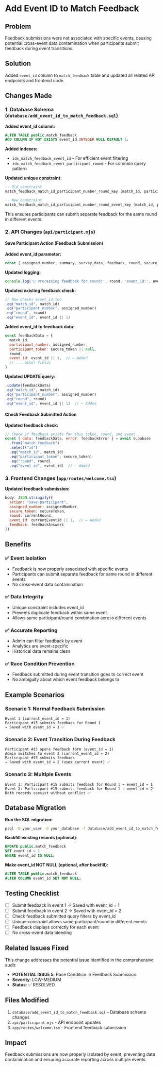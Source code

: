 # Add Event ID to Match Feedback

## Problem
Feedback submissions were not associated with specific events, causing potential cross-event data contamination when participants submit feedback during event transitions.

## Solution
Added `event_id` column to `match_feedback` table and updated all related API endpoints and frontend code.

## Changes Made

### 1. Database Schema (`database/add_event_id_to_match_feedback.sql`)

**Added event_id column:**
```sql
ALTER TABLE public.match_feedback 
ADD COLUMN IF NOT EXISTS event_id INTEGER NULL DEFAULT 1;
```

**Added indexes:**
- `idx_match_feedback_event_id` - For efficient event filtering
- `idx_match_feedback_event_participant_round` - For common query pattern

**Updated unique constraint:**
```sql
-- Old constraint
match_feedback_match_id_participant_number_round_key (match_id, participant_number, round)

-- New constraint  
match_feedback_match_id_participant_number_round_event_key (match_id, participant_number, round, event_id)
```

This ensures participants can submit separate feedback for the same round in different events.

### 2. API Changes (`api/participant.mjs`)

#### Save Participant Action (Feedback Submission)

**Added event_id parameter:**
```javascript
const { assigned_number, summary, survey_data, feedback, round, secure_token, event_id } = req.body
```

**Updated logging:**
```javascript
console.log('📝 Processing feedback for round:', round, 'event_id:', event_id)
```

**Updated existing feedback check:**
```javascript
// Now checks event_id too
.eq("match_id", match_id)
.eq("participant_number", assigned_number)
.eq("round", round)
.eq("event_id", event_id || 1)
```

**Added event_id to feedback data:**
```javascript
const feedbackData = {
  match_id,
  participant_number: assigned_number,
  participant_token: secure_token || null,
  round,
  event_id: event_id || 1,  // ← Added
  // ... other fields
}
```

**Updated UPDATE query:**
```javascript
.update(feedbackData)
.eq("match_id", match_id)
.eq("participant_number", assigned_number)
.eq("round", round)
.eq("event_id", event_id || 1)  // ← Added
```

#### Check Feedback Submitted Action

**Updated feedback check:**
```javascript
// Check if feedback exists for this token, round, and event
const { data: feedbackData, error: feedbackError } = await supabase
  .from("match_feedback")
  .select("id")
  .eq("match_id", match_id)
  .eq("participant_token", secure_token)
  .eq("round", round)
  .eq("event_id", event_id)  // ← Added
```

### 3. Frontend Changes (`app/routes/welcome.tsx`)

**Updated feedback submission:**
```javascript
body: JSON.stringify({
  action: "save-participant",
  assigned_number: assignedNumber,
  secure_token: secureToken,
  round: currentRound,
  event_id: currentEventId || 1,  // ← Added
  feedback: feedbackAnswers
})
```

## Benefits

### ✅ Event Isolation
- Feedback is now properly associated with specific events
- Participants can submit separate feedback for same round in different events
- No cross-event data contamination

### ✅ Data Integrity
- Unique constraint includes event_id
- Prevents duplicate feedback within same event
- Allows same participant/round combination across different events

### ✅ Accurate Reporting
- Admin can filter feedback by event
- Analytics are event-specific
- Historical data remains clean

### ✅ Race Condition Prevention
- Feedback submitted during event transition goes to correct event
- No ambiguity about which event feedback belongs to

## Example Scenarios

### Scenario 1: Normal Feedback Submission
```
Event 1 (current_event_id = 1)
Participant #15 submits feedback for Round 1
→ Saved with event_id = 1 ✅
```

### Scenario 2: Event Transition During Feedback
```
Participant #15 opens feedback form (event_id = 1)
Admin switches to event 2 (current_event_id = 2)
Participant #15 submits feedback
→ Saved with event_id = 2 (uses current event) ✅
```

### Scenario 3: Multiple Events
```
Event 1: Participant #15 submits feedback for Round 1 → event_id = 1
Event 2: Participant #15 submits feedback for Round 1 → event_id = 2
Both records coexist without conflict ✅
```

## Database Migration

**Run the SQL migration:**
```bash
psql -U your_user -d your_database -f database/add_event_id_to_match_feedback.sql
```

**Backfill existing records (optional):**
```sql
UPDATE public.match_feedback 
SET event_id = 1 
WHERE event_id IS NULL;
```

**Make event_id NOT NULL (optional, after backfill):**
```sql
ALTER TABLE public.match_feedback 
ALTER COLUMN event_id SET NOT NULL;
```

## Testing Checklist

- [ ] Submit feedback in event 1 → Saved with event_id = 1
- [ ] Submit feedback in event 2 → Saved with event_id = 2
- [ ] Check feedback submitted query filters by event_id
- [ ] Unique constraint allows same participant/round in different events
- [ ] Feedback displays correctly for each event
- [ ] No cross-event data bleeding

## Related Issues Fixed

This change addresses the potential issue identified in the comprehensive audit:
- **POTENTIAL ISSUE 5**: Race Condition in Feedback Submission
- **Severity**: LOW-MEDIUM
- **Status**: ✅ RESOLVED

## Files Modified

1. `database/add_event_id_to_match_feedback.sql` - Database schema changes
2. `api/participant.mjs` - API endpoint updates
3. `app/routes/welcome.tsx` - Frontend feedback submission

## Impact

Feedback submissions are now properly isolated by event, preventing data contamination and ensuring accurate reporting across multiple events.

